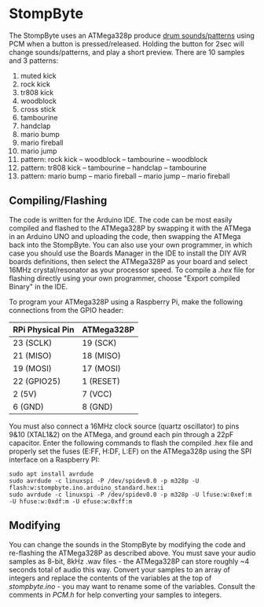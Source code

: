 # StompByte
The StompByte uses an ATMega328p produce [drum sounds/patterns](http://geekfunklabs.com/wp-content/uploads/2021/02/stompbyte_sounds.ogg) using PCM when a button is pressed/released. Holding the button for 2sec will change sounds/patterns, and play a short preview. There are 10 samples and 3 patterns:

1. muted kick
1. rock kick
1. tr808 kick
1. woodblock
1. cross stick
1. tambourine
1. handclap
1. mario bump
1. mario fireball
1. mario jump
1. pattern: rock kick – woodblock – tambourine – woodblock
1. pattern: tr808 kick – tambourine – handclap – tambourine
1. pattern: mario bump – mario fireball – mario jump – mario fireball
 
## Compiling/Flashing
The code is written for the Arduino IDE. The code can be most easily compiled and flashed to the ATMega328P by swapping it with the ATMega in an Arduino UNO and uploading the code, then swapping the ATMega back into the StompByte. You can also use your own programmer, in which case you should use the Boards Manager in the IDE to install the DIY AVR boards definitions, then select the ATMega328P as your board and select 16MHz crystal/resonator as your processor speed. To compile a _.hex_ file for flashing directly using your own programmer, choose "Export compiled Binary" in the IDE.

To program your ATMega328P using a Raspberry Pi, make the following connections from the GPIO header:

RPi Physical Pin | ATMega328P
-------------|-----------
23 (SCLK) | 19 (SCK)
21 (MISO) | 18 (MISO)
19 (MOSI) | 17 (MOSI)
22 (GPIO25) | 1 (RESET)
2 (5V) | 7 (VCC)
6 (GND) | 8 (GND)

You must also connect a 16MHz clock source (quartz oscillator) to pins 9&10 (XTAL1&2) on the ATMega, and ground each pin through a 22pF capacitor. Enter the following commands to flash the compiled .hex file and properly set the fuses (E:FF, H:DF, L:EF) on the ATMega328p using the SPI interface on a Raspberry PI:
```
sudo apt install avrdude
sudo avrdude -c linuxspi -P /dev/spidev0.0 -p m328p -U flash:w:stompbyte.ino.arduino_standard.hex:i
sudo avrdude -c linuxspi -P /dev/spidev0.0 -p m328p -U lfuse:w:0xef:m -U hfuse:w:0xdf:m -U efuse:w:0xff:m
```

## Modifying
You can change the sounds in the StompByte by modifying the code and re-flashing the ATMega328P as described above. You must save your audio samples as 8-bit, 8kHz .wav files - the ATMega328P can store roughly ~4 seconds total of audio this way. Convert your samples to an array of integers and replace the contents of the variables at the top of _stompbyte.ino_ - you may want to rename some of the variables. Consult the comments in _PCM.h_ for help converting your samples to integers.
